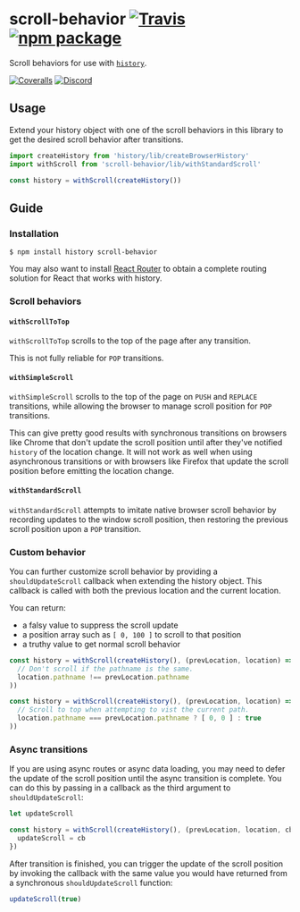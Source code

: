 # scroll-behavior [![Travis][build-badge]][build] [![npm package][npm-badge]][npm]

Scroll behaviors for use with [`history`](https://github.com/reactjs/history).

[![Coveralls][coveralls-badge]][coveralls]
[![Discord][discord-badge]][discord]

## Usage

Extend your history object with one of the scroll behaviors in this library to get the desired scroll behavior after transitions.

```js
import createHistory from 'history/lib/createBrowserHistory'
import withScroll from 'scroll-behavior/lib/withStandardScroll'

const history = withScroll(createHistory())
```

## Guide

### Installation

```
$ npm install history scroll-behavior
```

You may also want to install [React Router](https://github.com/reactjs/react-router) to obtain a complete routing solution for React that works with history.

### Scroll behaviors

#### `withScrollToTop`

`withScrollToTop` scrolls to the top of the page after any transition.

This is not fully reliable for `POP` transitions.

#### `withSimpleScroll`

`withSimpleScroll` scrolls to the top of the page on `PUSH` and `REPLACE` transitions, while allowing the browser to manage scroll position for `POP` transitions.

This can give pretty good results with synchronous transitions on browsers like Chrome that don't update the scroll position until after they've notified `history` of the location change. It will not work as well when using asynchronous transitions or with browsers like Firefox that update the scroll position before emitting the location change.

#### `withStandardScroll`

`withStandardScroll` attempts to imitate native browser scroll behavior by recording updates to the window scroll position, then restoring the previous scroll position upon a `POP` transition.

### Custom behavior

You can further customize scroll behavior by providing a `shouldUpdateScroll` callback when extending the history object. This callback is called with both the previous location and the current location.

You can return:

- a falsy value to suppress the scroll update
- a position array such as `[ 0, 100 ]` to scroll to that position
- a truthy value to get normal scroll behavior

```js
const history = withScroll(createHistory(), (prevLocation, location) => (
  // Don't scroll if the pathname is the same.
  location.pathname !== prevLocation.pathname
))
```

```js
const history = withScroll(createHistory(), (prevLocation, location) => (
  // Scroll to top when attempting to vist the current path.
  location.pathname === prevLocation.pathname ? [ 0, 0 ] : true
))
```

### Async transitions

If you are using async routes or async data loading, you may need to defer the update of the scroll position until the async transition is complete. You can do this by passing in a callback as the third argument to `shouldUpdateScroll`:

```js
let updateScroll

const history = withScroll(createHistory(), (prevLocation, location, cb) => {
  updateScroll = cb
})
```

After transition is finished, you can trigger the update of the scroll position by invoking the callback with the same value you would have returned from a synchronous `shouldUpdateScroll` function:

```js
updateScroll(true)
```

[build-badge]: https://img.shields.io/travis/taion/scroll-behavior/master.svg?style=flat-square
[build]: https://travis-ci.org/taion/scroll-behavior

[npm-badge]: https://img.shields.io/npm/v/scroll-behavior.svg?style=flat-square
[npm]: https://www.npmjs.org/package/scroll-behavior

[coveralls-badge]: https://img.shields.io/coveralls/taion/scroll-behavior/master.svg?style=flat-square
[coveralls]: https://coveralls.io/github/taion/scroll-behavior

[discord-badge]: https://img.shields.io/badge/Discord-join%20chat%20%E2%86%92-738bd7.svg?style=flat-square
[discord]: https://discord.gg/0ZcbPKXt5bYaNQ46
